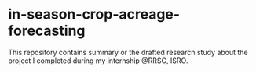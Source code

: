 # in-season-crop-acreage-forecasting
This repository contains summary or the drafted research study about the project I completed during my internship @RRSC, ISRO.
